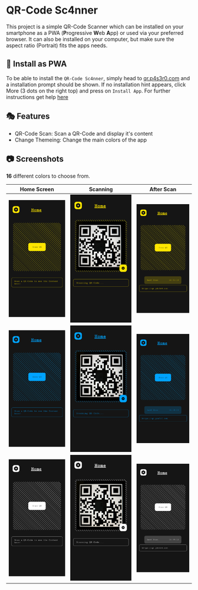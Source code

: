 # QR-Code Sc4nner

This project is a simple QR-Code Scanner which can be installed on your smartphone as a PWA (**P**rogressive **W**eb **A**pp) or used via your preferred browser. It can also be installed on your computer, but make sure the aspect ratio (Portrait) fits the apps needs.


## 🔱 Install as PWA

To be able to install the `QR-Code Sc4nner`, simply head to [qr.p4s3r0.com](https://qr.p4s3r0.com) and a installation prompt should be shown. If no installation hint appears, click More (3 dots on the right top) and press on `Install App`. For further instructions get help [here](https://support.google.com/chrome/answer/9658361?hl=en&co=GENIE.Platform%3DDesktop&sjid=2917438543024608580-EU)

## 🎭 Features

- QR-Code Scan: Scan a QR-Code and display it's content
- Change Themeing: Change the main colors of the app

## 📷 Screenshots

**16** different colors to choose from.

Home Screen             |  Scanning | After Scan 
:-------------------------:|:-------------------------:|:-------------------------:
| ![](public/img/app/g1.png)  |  ![](public/img/app/g3.png) | ![](public/img/app/g2.png) |
| ![](public/img/app/b1.png)  |  ![](public/img/app/b3.png) | ![](public/img/app/b2.png) |
| ![](public/img/app/w1.png)  |  ![](public/img/app/w3.png) | ![](public/img/app/w2.png) |
